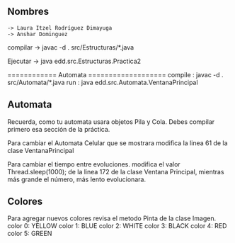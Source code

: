 ## Nombres
    -> Laura Itzel Rodríguez Dimayuga
    -> Anshar Dominguez
compilar -> javac -d . src/Estructuras/*.java

Ejecutar -> java edd.src.Estructuras.Practica2



============ Automata ===================
compile : javac -d . src/Automata/*.java
run : java edd.src.Automata.VentanaPrincipal



## Automata
Recuerda, como tu automata usara objetos Pila y Cola. Debes compilar primero esa sección de la práctica.


Para cambiar el Automata Celular que se mostrara modifica la linea 61 de la clase VentanaPrincipal

Para cambiar el tiempo entre evoluciones. modifica el valor
Thread.sleep(1000);
de la linea 172 de la clase Ventana Principal, mientras más grande el número, más lento evolucionara.

## Colores
Para agregar nuevos colores revisa el metodo Pinta de la clase Imagen.
color 0: YELLOW
color 1: BLUE
color 2: WHITE
color 3: BLACK
color 4: RED
color 5: GREEN
